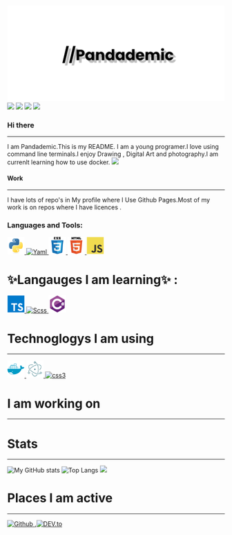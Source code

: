 ![Banner](https://github.com/Pandademic/Pandademic/blob/main/banner.png)
![](https://forthebadge.com/images/badges/contains-cat-gifs.svg)
![](https://forthebadge.com/images/badges/made-with-crayons.svg)
![](https://forthebadge.com/images/badges/designed-in-inkscape.svg)
![](https://forthebadge.com/images/badges/made-with-markdown.svg)
### Hi there 
___
I am Pandademic.This is my README. I am a young programer.I love using command line terminals.I enjoy Drawing , Digital Art and photography.I am currenlt learning how to use docker.
<img src="https://media3.giphy.com/media/Run9VruCW6tg8lighU/giphy.gif"/>


#### Work
_____
I have lots of  repo's in My profile where I Use Github Pages.Most of my work is on repos where I have licences .
<!--![python](https://github.com/Pandademic/Pandademic/blob/main/python-original-wordmark.svg)-->


<h3 align="left">Languages and Tools:</h3>
<p align="left"> <a href="https://www.python.org/" target="_blank"> <img src="https://raw.githubusercontent.com/devicons/devicon/9f4f5cdb393299a81125eb5127929ea7bfe42889/icons/python/python-original.svg" alt="python" width="40" height="40"/> </a> <a href="https://yaml.org/" target="_blank"> <img src="https://encrypted-tbn0.gstatic.com/images?q=tbn:ANd9GcT4oO_nGNiLSgrUcIi0FsFSeDqLozlVsUPrOg&usqp=CAU" alt="Yaml" width="40" height="40"/> </a> <a href="https://www.w3schools.com/css/" target="_blank"> <img src="https://raw.githubusercontent.com/devicons/devicon/master/icons/css3/css3-original-wordmark.svg" alt="css3" width="40" height="40"/> </a> <a href="https://www.w3.org/html/" target="_blank"> <img src="https://raw.githubusercontent.com/devicons/devicon/master/icons/html5/html5-original-wordmark.svg" alt="html5" width="40" height="40"/> </a> <a href="https://developer.mozilla.org/en-US/docs/Web/JavaScript" target="_blank"> <img src="https://raw.githubusercontent.com/devicons/devicon/master/icons/javascript/javascript-original.svg" alt="javascript" width="40" height="40"/> </a> </p>

# ✨Langauges I am learning✨ :
<!--- Lox--> 
<p align="left"><a href="https://www.typescriptlang.org/" target="_blank"> <img src="https://raw.githubusercontent.com/devicons/devicon/9f4f5cdb393299a81125eb5127929ea7bfe42889/icons/typescript/typescript-plain.svg" alt="Typescript" width="40" height="40"/> </a> <a href="https://sass-lang.com/" target="_blank"> <img src="https://sass-lang.com/assets/img/styleguide/seal-color-aef0354c.png" alt="Scss" width="40" height="40"/> </a><a href="https://docs.microsoft.com/en-us/dotnet/csharp/" target="_blank"> <img src="https://raw.githubusercontent.com/devicons/devicon/9f4f5cdb393299a81125eb5127929ea7bfe42889/icons/csharp/csharp-original.svg" alt="cSHARP" width="40" height="40"/> </a></p>


# Technoglogys I am using
___
<p align="left"> <a href="https://docker.com" target="_blank"> <img src="https://raw.githubusercontent.com/devicons/devicon/9f4f5cdb393299a81125eb5127929ea7bfe42889/icons/docker/docker-plain.svg" alt="docker" width="40" height="40"/> </a> <a href="https://electronjs.org/" target="_blank"> <img src="https://raw.githubusercontent.com/devicons/devicon/9f4f5cdb393299a81125eb5127929ea7bfe42889/icons/electron/electron-original.svg" alt="Electron" width="40" height="40"/> </a><a href="deno.land" target="_blank"> <img src="https://upload.wikimedia.org/wikipedia/commons/8/84/Deno.svg" alt="css3" width="40" height="40"/> </a>  <!-- <a href="https://www.w3.org/html/" target="_blank"> <img src="https://raw.githubusercontent.com/devicons/devicon/master/icons/html5/html5-original-wordmark.svg" alt="html5" width="40" height="40"/> </a> <a href="https://developer.mozilla.org/en-US/docs/Web/JavaScript" target="_blank"> <img src="https://raw.githubusercontent.com/devicons/devicon/master/icons/javascript/javascript-original.svg" alt="javascript" width="40" height="40"/> </a>--> </p>


# I am working on
____

# Stats
___
<!--(https://github.com/anuraghazra/github-readme-stats)-->
![My GitHub stats](https://github-readme-stats.vercel.app/api?username=Pandademic)
![Top Langs](https://github-readme-stats.vercel.app/api/top-langs/?username=Pandademic&langs_count=17)
![](https://github-profile-summary-cards.vercel.app/api/cards/profile-details?username=Pandademic&theme=vue)

# Places I am active
____
<p align="left"> <a href="https://github.com/Pandademic" target="_blank"> <img src="https://img.shields.io/badge/GitHub-000000?style=for-the-badge&logo=GitHub&logoColor=white" alt="Github" width="70" height="70"/> </a> <a href="https://dev.to/" target="_blank"> ,<img src="https://img.shields.io/badge/Dev.to-000000?style=for-the-badge&logo=Dev&logoColor=white" alt="DEV.to" width="70" height="70"/> </a>


<!--
**Pandademic/Pandademic** is a ✨ _special_ ✨ repository because its `README.md` (this file) appears on your GitHub profile.

Here are some ideas to get you started:

- 🔭 I’m currently working on ...
- 🌱 I’m currently learning ...
- 👯 I’m looking to collaborate on ...
- 🤔 I’m looking for help with ...
- 💬 Ask me about ...
- 📫 How to reach me: ...
- 😄 Pronouns: ...
- ⚡ Fun fact: ...
-->
